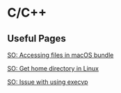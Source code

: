 # C/C++

## Useful Pages
[SO: Accessing files in macOS bundle](https://stackoverflow.com/questions/24165681/accessing-files-in-resources-folder-in-mac-osx-app-bundle)

[SO: Get home directory in Linux](https://stackoverflow.com/questions/2910377/get-home-directory-in-linux)

[SO: Issue with using execvp](https://stackoverflow.com/questions/15460545/issue-with-using-execvp)
